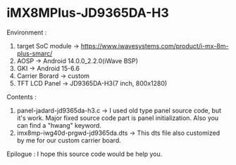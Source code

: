 # iMX8MPlus-JD9365DA-H3

Environment :
1. target SoC module -> https://www.iwavesystems.com/product/i-mx-8m-plus-smarc/
2. AOSP -> Android 14.0.0_2.2.0(iWave BSP)
3. GKI -> Android 15-6.6
4. Carrier Borard -> custom
5. TFT LCD Panel -> JD9365DA-H3(7 inch, 800x1280)


Contents :
1. panel-jadard-jd9365da-h3.c
   -> I used old type panel source code, but it's work.
      Major fixed source code part is panel initialization.
	  Also you can find a "hwang" keyword.
2. imx8mp-iwg40d-prgwd-jd9365da.dts
   -> This dts file also customized by me for our custom carrier board.

Epilogue :
I hope this source code would be help you.
